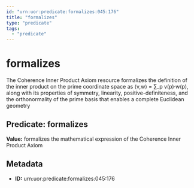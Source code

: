 ```yaml
---
id: "urn:uor:predicate:formalizes:045:176"
title: "formalizes"
type: "predicate"
tags:
  - "predicate"
---
```


# formalizes

The Coherence Inner Product Axiom resource formalizes the definition of the inner product on the prime coordinate space as ⟨v,w⟩ = ∑_p v(p)·w(p), along with its properties of symmetry, linearity, positive-definiteness, and the orthonormality of the prime basis that enables a complete Euclidean geometry

## Predicate: formalizes

**Value:** formalizes the mathematical expression of the Coherence Inner Product Axiom

## Metadata

- **ID:** urn:uor:predicate:formalizes:045:176
